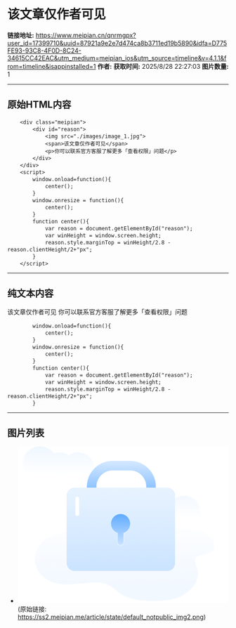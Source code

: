 # 该文章仅作者可见

**链接地址:** https://www.meipian.cn/qnrmgpx?user_id=17399710&uuid=87921a9e2e7d474ca8b3711ed19b5890&idfa=D775FE93-93C8-4F0D-8C24-34615CC42EAC&utm_medium=meipian_ios&utm_source=timeline&v=4.1.1&from=timeline&isappinstalled=1
**作者:** 
**获取时间:** 2025/8/28 22:27:03
**图片数量:** 1

---

## 原始HTML内容


		<div class="meipian">
			<div id="reason">
				<img src="./images/image_1.jpg">
				<span>该文章仅作者可见</span>
				<p>你可以联系官方客服了解更多「查看权限」问题</p>
			</div>
		</div>
		<script>
			window.onload=function(){
				center();
			}
			window.onresize = function(){
				center();
			}
			function center(){
				var reason = document.getElementById("reason");
				var winHeight = window.screen.height;
				reason.style.marginTop = winHeight/2.8 - reason.clientHeight/2+"px";
			}
		</script>
	


---

## 纯文本内容

该文章仅作者可见
				你可以联系官方客服了解更多「查看权限」问题
			
		
		
			window.onload=function(){
				center();
			}
			window.onresize = function(){
				center();
			}
			function center(){
				var reason = document.getElementById("reason");
				var winHeight = window.screen.height;
				reason.style.marginTop = winHeight/2.8 - reason.clientHeight/2+"px";
			}

---

## 图片列表

- ![](./images/image_1.jpg) (原始链接: https://ss2.meipian.me/article/state/default_notpublic_img2.png)
